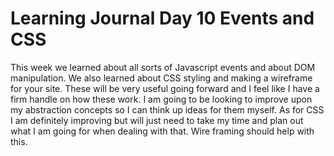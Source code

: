 # Learning Journal Day 10 Events and CSS

This week we learned about all sorts of Javascript events and about DOM manipulation. We also learned about CSS styling and making a wireframe for your site. These will be very useful going forward and I feel like I have a firm handle on how these work. I am going to be looking to improve upon my abstraction concepts so I can think up ideas for them myself. As for CSS I am definitely improving but will just need to take my time and plan out what I am going for when dealing with that. Wire framing should help with this.

